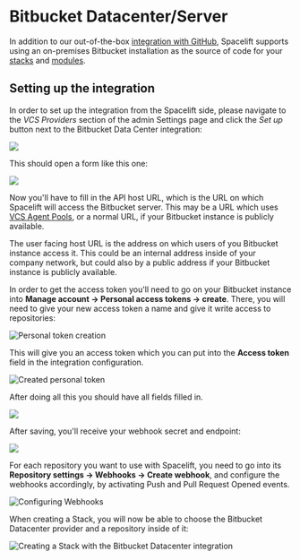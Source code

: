 # Bitbucket Datacenter/Server

In addition to our out-of-the-box [integration with GitHub](github.md), Spacelift supports using an on-premises Bitbucket installation as the source of code for your [stacks](../../concepts/stack/) and [modules](../../vendors/terraform/module-registry.md).

## Setting up the integration

In order to set up the integration from the Spacelift side, please navigate to the _VCS Providers_ section of the admin Settings page and click the _Set up_ button next to the Bitbucket Data Center integration:

![](<../../assets/screenshots/image (100).png>)

This should open a form like this one:

![](<../../assets/screenshots/image (101).png>)

Now you'll have to fill in the API host URL, which is the URL on which Spacelift will access the Bitbucket server. This may be a URL which uses [VCS Agent Pools](../../concepts/vcs-agent-pools.md), or a normal URL, if your Bitbucket instance is publicly available.

The user facing host URL is the address on which users of you Bitbucket instance access it. This could be an internal address inside of your company network, but could also by a public address if your Bitbucket instance is publicly available.

In order to get the access token you'll need to go on your Bitbucket instance into **Manage account -> Personal access tokens -> create**. There, you will need to give your new access token a name and give it write access to repositories:

![Personal token creation](<../../assets/screenshots/image (65).png>)

This will give you an access token which you can put into the **Access token** field in the integration configuration.

![Created personal token](<../../assets/screenshots/image (66).png>)

After doing all this you should have all fields filled in.

![](<../../assets/screenshots/image (102).png>)

After saving, you'll receive your webhook secret and endpoint:

![](<../../assets/screenshots/image (103).png>)

For each repository you want to use with Spacelift, you need to go into its **Repository settings -> Webhooks -> Create webhook**, and configure the webhooks accordingly, by activating Push and Pull Request Opened events.

![Configuring Webhooks](<../../assets/screenshots/Screenshot 2022-02-04 at 12.02.27.png>)

When creating a Stack, you will now be able to choose the Bitbucket Datacenter provider and a repository inside of it:

![Creating a Stack with the Bitbucket Datacenter integration](<../../assets/screenshots/image (72).png>)
